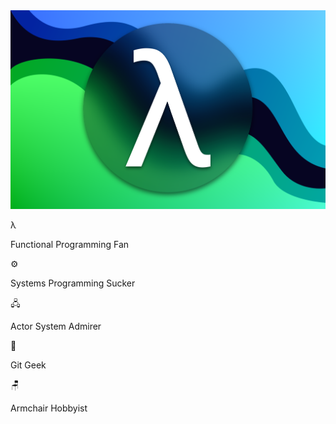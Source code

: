 <div align="center">
    <img src="https://github.com/ThatsNoMoon/ThatsNoMoon/blob/master/curves_lambda_frosted_glass_banner.png?raw=true"/>
</div>

λ

Functional Programming Fan

⚙️

Systems Programming Sucker

🖧

Actor System Admirer

🌳

Git Geek

🪑

Armchair Hobbyist
